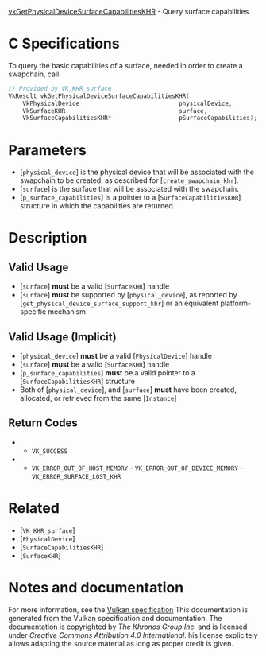[vkGetPhysicalDeviceSurfaceCapabilitiesKHR](https://www.khronos.org/registry/vulkan/specs/1.3-extensions/man/html/vkGetPhysicalDeviceSurfaceCapabilitiesKHR.html) - Query surface capabilities

# C Specifications
To query the basic capabilities of a surface, needed in order to create a
swapchain, call:
```c
// Provided by VK_KHR_surface
VkResult vkGetPhysicalDeviceSurfaceCapabilitiesKHR(
    VkPhysicalDevice                            physicalDevice,
    VkSurfaceKHR                                surface,
    VkSurfaceCapabilitiesKHR*                   pSurfaceCapabilities);
```

# Parameters
- [`physical_device`] is the physical device that will be associated with the swapchain to be created, as described for [`create_swapchain_khr`].
- [`surface`] is the surface that will be associated with the swapchain.
- [`p_surface_capabilities`] is a pointer to a [`SurfaceCapabilitiesKHR`] structure in which the capabilities are returned.

# Description
## Valid Usage
-  [`surface`] **must**  be a valid [`SurfaceKHR`] handle
-  [`surface`] **must**  be supported by [`physical_device`], as reported by [`get_physical_device_surface_support_khr`] or an equivalent platform-specific mechanism

## Valid Usage (Implicit)
-  [`physical_device`] **must**  be a valid [`PhysicalDevice`] handle
-  [`surface`] **must**  be a valid [`SurfaceKHR`] handle
-  [`p_surface_capabilities`] **must**  be a valid pointer to a [`SurfaceCapabilitiesKHR`] structure
-    Both of [`physical_device`], and [`surface`] **must**  have been created, allocated, or retrieved from the same [`Instance`]

## Return Codes
*   - `VK_SUCCESS` 
*   - `VK_ERROR_OUT_OF_HOST_MEMORY`  - `VK_ERROR_OUT_OF_DEVICE_MEMORY`  - `VK_ERROR_SURFACE_LOST_KHR`

# Related
- [`VK_KHR_surface`]
- [`PhysicalDevice`]
- [`SurfaceCapabilitiesKHR`]
- [`SurfaceKHR`]

# Notes and documentation
For more information, see the [Vulkan specification](https://www.khronos.org/registry/vulkan/specs/1.3-extensions/html/vkspec.html)
This documentation is generated from the Vulkan specification and documentation.
The documentation is copyrighted by *The Khronos Group Inc.* and is licensed under *Creative Commons Attribution 4.0 International*.
his license explicitely allows adapting the source material as long as proper credit is given.
        